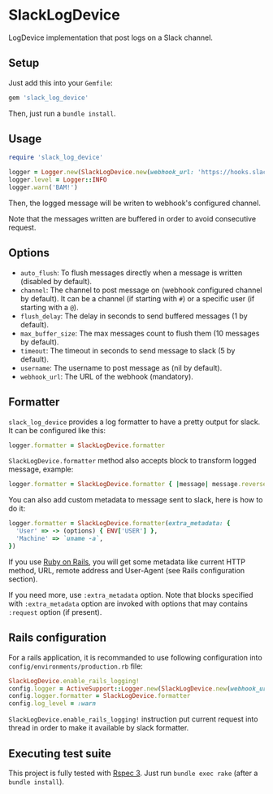 # SlackLogDevice

LogDevice implementation that post logs on a Slack channel.

## Setup

Just add this into your `Gemfile`:

```ruby
gem 'slack_log_device'
```

Then, just run a `bundle install`.

## Usage

```ruby
require 'slack_log_device'

logger = Logger.new(SlackLogDevice.new(webhook_url: 'https://hooks.slack.com/services/...', username: 'MyApp'))
logger.level = Logger::INFO
logger.warn('BAM!')
```

Then, the logged message will be writen to webhook's configured channel.

Note that the messages written are buffered in order to avoid consecutive
request.

## Options

- `auto_flush`: To flush messages directly when a message is written (disabled
by default).
- `channel`: The channel to post message on (webhook configured channel by
default). It can be a channel (if starting with `#`) or a specific user (if
starting with a `@`).
- `flush_delay`: The delay in seconds to send buffered messages (1 by default).
- `max_buffer_size`: The max messages count to flush them (10 messages by
default).
- `timeout`: The timeout in seconds to send message to slack (5 by default).
- `username`: The username to post message as (nil by default).
- `webhook_url`: The URL of the webhook (mandatory).

## Formatter

`slack_log_device` provides a log formatter to have a pretty output for slack.
It can be configured like this:

```ruby
logger.formatter = SlackLogDevice.formatter
```

`SlackLogDevice.formatter` method also accepts block to transform logged
message, example:

```ruby
logger.formatter = SlackLogDevice.formatter { |message| message.reverse }
```

You can also add custom metadata to message sent to slack, here is how to do
it:

```ruby
logger.formatter = SlackLogDevice.formatter(extra_metadata: {
  'User' => -> (options) { ENV['USER'] },
  'Machine' => `uname -a`,
})
```

If you use [Ruby on Rails](http://rubyonrails.org/), you will get some
metadata like current HTTP method, URL, remote address and User-Agent (see
Rails configuration section).

If you need more, use `:extra_metadata` option. Note that blocks specified
with `:extra_metadata` option are invoked with options that may contains
`:request` option (if present).

## Rails configuration

For a rails application, it is recommanded to use following configuration into
`config/environments/production.rb` file:

```ruby
SlackLogDevice.enable_rails_logging!
config.logger = ActiveSupport::Logger.new(SlackLogDevice.new(webhook_url: 'https://hooks.slack.com/services/...', username: 'MyRailsApp'))
config.logger.formatter = SlackLogDevice.formatter
config.log_level = :warn
```

`SlackLogDevice.enable_rails_logging!` instruction put current request into
thread in order to make it available by slack formatter.

## Executing test suite

This project is fully tested with [Rspec 3](http://github.com/rspec/rspec).
Just run `bundle exec rake` (after a `bundle install`).
